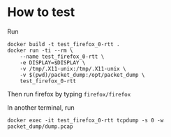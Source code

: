 # How to test

Run

    docker build -t test_firefox_0-rtt .
    docker run -ti --rm \
        --name test_firefox_0-rtt \
        -e DISPLAY=$DISPLAY \
        -v /tmp/.X11-unix:/tmp/.X11-unix \
        -v $(pwd)/packet_dump:/opt/packet_dump \
        test_firefox_0-rtt

Then run firefox by typing `firefox/firefox`

In another terminal, run

    docker exec -it test_firefox_0-rtt tcpdump -s 0 -w packet_dump/dump.pcap

